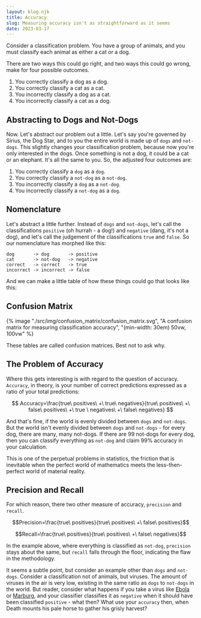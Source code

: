 ```yaml
---
layout: blog.njk
title: Accuracy
slug: Measuring accuracy isn't as straightforward as it seems
date: 2023-03-17
---
```


Consider a classification problem. You have a group of animals, and you must classify each animal as either a cat or a dog.

There are two ways this could go right, and two ways this could go wrong, make for four possible outcomes.

1. You correctly classify a dog as a dog.
2. You correctly classify a cat as a cat.
3. You incorrectly classify a dog as a cat.
4. You incorrectly classify a cat as a dog.

## Abstracting to Dogs and Not-Dogs

Now. Let's abstract our problem out a little. Let's say you're governed by Sirius, the Dog Star, and to you the entire world is made up of `dogs` and `not-dogs`. This slightly changes your classification problem, because now you're only interested in the dogs. Once something is not a dog, it could be a cat or an elephant. It's all the same to you. So, the adjusted four outcomes are:

1. You correctly classify a `dog` as a `dog`.
2. You correctly classify a `not-dog` as a `not-dog`.
3. You incorrectly classify a `dog` as a `not-dog`.
4. You incorrectly classify a `not-dog` as a `dog`.

## Nomenclature

Let's abstract a little further. Instead of `dogs` and `not-dogs`, let's call the classifications `positive` (oh hurrah - a dog!) and `negative` (dang, it's not a dog), and let's call the judgement of the classifications `true` and `false`. So our nomenclature has morphed like this:

```
dog       -> dog       -> positive
cat       -> not-dog   -> negative
correct   -> correct   -> true
incorrect -> incorrect -> false
```

And we can make a little table of how these things could go that looks like this:

## Confusion Matrix

{% image "./src/img/confusion_matrix/confusion_matrix.svg", "A confusion matrix for measuring classification accuracy", "(min-width: 30em) 50vw, 100vw" %}

These tables are called confusion matrices. Best not to ask why.

## The Problem of Accuracy

Where this gets interesting is with regard to the question of accuracy. `Accuracy`, in theory, is your number of correct predictions expressed as a ratio of your total predictions:

$$ Accuracy=\frac{true\ positives\ +\ true\ negatives}{true\ positives\ +\ false\ positives\ +\ true \ negatives\ +\ false\ negatives} $$

And that's fine, if the world is evenly divided between `dogs` and `not-dogs`. But the world isn't evenly divided between `dogs` and `not-dogs` - for every dog, there are many, many not-dogs. If there are 99 not-dogs for every dog, then you can classify everything as `not-dog` and claim 99% accuracy in your calculation.

This is one of the perpetual problems in statistics, the friction that is inevitable when the perfect world of mathematics meets the less-then-perfect world of material reality.

## Precision and Recall

For which reason, there two other measure of accuracy, `precision` and `recall`.

$$Precision=\frac{true\ positives}{true\ positives\ +\ false\ positives}$$

$$Recall=\frac{true\ positives}{true\ positives\ +\ false\ negatives}$$

In the example above, where everything is classified as `not-dog`, `precision` stays about the same, but `recall` falls through the floor, indicating the flaw in the methodology.

It seems a subtle point, but consider an example other than `dogs` and `not-dogs`. Consider a classification not of animals, but viruses. The amount of viruses in the air is very low, existing in the same ratio as `dogs` to `not-dogs` in the world. But reader, consider what happens if you take a virus like [Ebola](https://www.cdc.gov/vhf/ebola/index.html) or [Marburg](https://www.cdc.gov/vhf/marburg/index.html), and your classifier classifies it as `negative` when it should have been classified `positive` - what then? What use your `accuracy` then, when Death mounts his pale horse to gather his grisly harvest?
